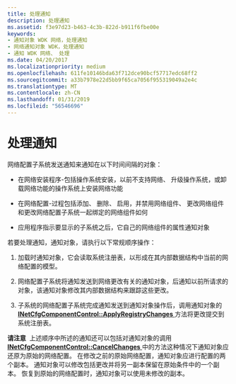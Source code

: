 ```yaml
---
title: 处理通知
description: 处理通知
ms.assetid: f3e97d23-b463-4c3b-822d-b911f6fbe00e
keywords:
- 通知对象 WDK 网络，处理通知
- 网络通知对象 WDK，处理通知
- 通知 WDK 网络、 处理
ms.date: 04/20/2017
ms.localizationpriority: medium
ms.openlocfilehash: 611fe10146bda63f712dce90bcf57717edc68ff2
ms.sourcegitcommit: a33b7978e22d5bb9f65ca7056f955319049a2e4c
ms.translationtype: MT
ms.contentlocale: zh-CN
ms.lasthandoff: 01/31/2019
ms.locfileid: "56546696"
---
```

# <a name="processing-notifications"></a>处理通知





网络配置子系统发送通知来通知在以下时间间隔的对象：

-   在网络安装程序-包括操作系统安装，以前不支持网络、 升级操作系统，或卸载网络功能的操作系统上安装网络功能

-   在网络配置-过程包括添加、 删除、 启用，并禁用网络组件、 更改网络组件和更改网络配置子系统一起绑定的网络组件如何

-   应用程序指示要显示的子系统之后，它自己的网络组件的属性通知对象

若要处理通知，通知对象，请执行以下常规顺序操作：

1.  加载时通知对象，它会读取系统注册表，以形成在其内部数据结构中当前的网络配置的模型。

2.  网络配置子系统将通知发送到网络更改有关的通知对象，后通知以前所请求的对象，该通知对象修改其内部数据结构来跟踪这些更改。

3.  子系统的网络配置子系统完成通知发送到通知对象操作后，调用通知对象的[ **INetCfgComponentControl::ApplyRegistryChanges** ](https://msdn.microsoft.com/library/windows/hardware/ff547727)方法将更改提交到系统注册表。

**请注意**  上述顺序中所述的通知还可以包括对通知对象的调用[ **INetCfgComponentControl::CancelChanges** ](https://msdn.microsoft.com/library/windows/hardware/ff547728)中的方法这种情况下通知对象应还原为原始的网络配置。
在修改之前的原始网络配置，通知对象应进行配置的两个副本。 通知对象可以修改包括更改并将另一副本保留在原始条件中的一个副本。 恢复到原始的网络配置时，通知对象可以使用未修改的副本。

 

 

 





